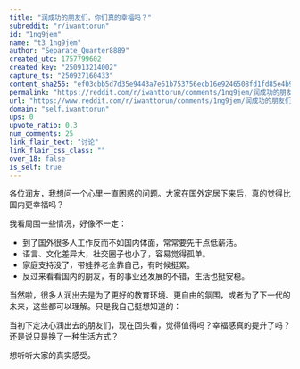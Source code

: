 ```yaml
---
title: "润成功的朋友们，你们真的幸福吗？"
subreddit: "r/iwanttorun"
id: "1ng9jem"
name: "t3_1ng9jem"
author: "Separate_Quarter8889"
created_utc: 1757799602
created_key: "250913214002"
capture_ts: "250927160433"
content_sha256: "ef03cbb5d7d35e9443a7e61b753756ecb16e9246508fd1fd85e4b9da4c89a563"
permalink: "https://reddit.com/r/iwanttorun/comments/1ng9jem/润成功的朋友们你们真的幸福吗/"
url: "https://www.reddit.com/r/iwanttorun/comments/1ng9jem/润成功的朋友们你们真的幸福吗/"
domain: "self.iwanttorun"
ups: 0
upvote_ratio: 0.3
num_comments: 25
link_flair_text: "讨论"
link_flair_css_class: ""
over_18: false
is_self: true
---
```


各位润友，我想问一个心里一直困惑的问题。大家在国外定居下来后，真的觉得比国内更幸福吗？

我看周围一些情况，好像不一定：

- 到了国外很多人工作反而不如国内体面，常常要先干点低薪活。
- 语言、文化差异大，社交圈子也小了，容易觉得孤单。
- 家庭支持没了，带娃养老全靠自己，有时候挺累。
- 反过来看看国内的朋友，有的事业还发展的不错，生活也挺安稳。

当然啦，很多人润出去是为了更好的教育环境、更自由的氛围，或者为了下一代的未来，这些都可以理解。只是我自己挺想知道的：

当初下定决心润出去的朋友们，现在回头看，觉得值得吗？幸福感真的提升了吗？还是说只是换了一种生活方式？

想听听大家的真实感受。
